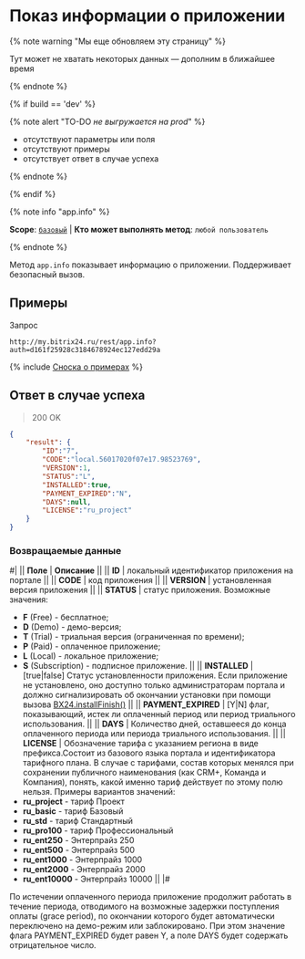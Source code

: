 # Показ информации о приложении

{% note warning "Мы еще обновляем эту страницу" %}

Тут может не хватать некоторых данных — дополним в ближайшее время

{% endnote %}

{% if build == 'dev' %}

{% note alert "TO-DO _не выгружается на prod_" %}

- отсутствуют параметры или поля
- отсутствуют примеры
- отсутствует ответ в случае успеха

{% endnote %}

{% endif %}

{% note info "app.info" %}

**Scope**: [`базовый`](../../scopes/permissions.md) | **Кто может выполнять метод**: `любой пользователь`

{% endnote %}

Метод `app.info` показывает информацию о приложении. Поддерживает безопасный вызов.

## Примеры

Запрос
```http
http://my.bitrix24.ru/rest/app.info?auth=d161f25928c3184678924ec127edd29a
```

{% include [Сноска о примерах](../../../_includes/examples.md) %}

## Ответ в случае успеха

> 200 OK
```json
{
    "result": {
        "ID":"7",
        "CODE":"local.56017020f07e17.98523769",
        "VERSION":1,
        "STATUS":"L",
        "INSTALLED":true,
        "PAYMENT_EXPIRED":"N",
        "DAYS":null,
        "LICENSE":"ru_project"
    }
}
```

### Возвращаемые данные
#|
|| **Поле** | **Описание** ||
|| **ID** | локальный идентификатор приложения на портале ||
|| **CODE** | код приложения ||
|| **VERSION** | установленная версия приложения ||
|| **STATUS** | статус приложения. Возможные значения:
- **F** (Free) - бесплатное;
- **D** (Demo) - демо-версия;
- **T** (Trial) - триальная версия (ограниченная по времени);
- **P** (Paid) - оплаченное приложение;
- **L** (Local) - локальное приложение;
- **S** (Subscription) - подписное приложение. ||
|| **INSTALLED** | [true\|false] Статус установленности приложения. Если приложение не установлено, оно доступно только администраторам портала и должно сигнализировать об окончании установки при помощи вызова [BX24.installFinish()](700086) ||
|| **PAYMENT_EXPIRED** | [Y\|N] флаг, показывающий, истек ли оплаченный период или период триального использования. ||
|| **DAYS** | Количество дней, оставшееся до конца оплаченного периода или периода триального использования. ||
|| **LICENSE** | Обозначение тарифа с указанием региона в виде префикса.Состоит из базового языка портала и идентификатора тарифного плана. В случае с тарифами, состав которых менялся при сохранении публичного наименования (как CRM+, Команда и Компания), понять, какой именно тариф действует по этому полю нельзя. Примеры вариантов значений:
- **ru_project** - тариф Проект
- **ru_basic** - тариф Базовый
- **ru_std** - тариф Стандартный
- **ru_pro100** - тариф Профессиональный
- **ru_ent250** - Энтерпрайз 250
- **ru_ent500** - Энтерпрайз 500
- **ru_ent1000** - Энтерпрайз 1000
- **ru_ent2000** - Энтерпрайз 2000
- **ru_ent10000** - Энтерпрайз 10000 ||
|#

По истечении оплаченного периода приложение продолжит работать в течение периода, отводимого на возможные задержки поступления оплаты (grace period), по окончании которого будет автоматически переключено на демо-режим или заблокировано. При этом значение флага PAYMENT_EXPIRED будет равен Y, а поле DAYS будет содержать отрицательное число.